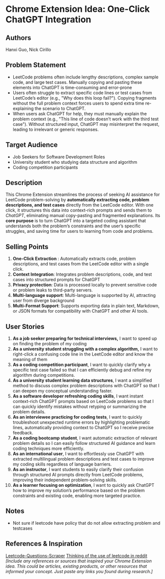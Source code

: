 # Chrome Extension Idea:  One-Click ChatGPT Integration

## Authors

Hanxi Guo, Nick Cirillo

## Problem Statement

- LeetCode problems often include lengthy descriptions, complex sample code, and large test cases. Manually copying and pasting these elements into ChatGPT is time-consuming and error-prone
- Users often struggle to extract specific code lines or test cases from LeetCode’s editor (e.g., "Why does this loop fail?"). Copying fragments without the full problem context forces users to spend extra time re-explaining the scenario to ChatGPT.
- When users ask ChatGPT for help, they must manually explain the problem context (e.g., "This line of code doesn’t work with the third test case"). Without structured input, ChatGPT may misinterpret the request, leading to irrelevant or generic responses.

## Target Audience

- Job Seekers for Software Development Roles
- University student who studying data structure and algorithm
- Coding competition participants

## Description

This Chrome Extension streamlines the process of seeking AI assistance for LeetCode problem-solving by **automatically extracting code, problem descriptions, and test cases** directly from the LeetCode editor. With one click, it structures this data into context-rich prompts and sends them to *ChatGPT*, eliminating manual copy-pasting and fragmented explanations. Its **core purpose** is to turn ChatGPT into a targeted coding assistant that understands both the problem’s constraints and the user’s specific struggles, and saving time for users to learning from code and problems.


## Selling Points

1. **One-Click Extraction** : Automatically extracts code, problem descriptions, and test cases from the LeetCode editor with a single click.
2. **Context Integration**: Integrates problem descriptions, code, and test cases into structured prompts for ChatGPT
3. **Privacy protection**: Data is processed locally to prevent sensitive code or problem leaks to third-party servers.
4. **Multi-language support**: Multi-language is supported by AI, attracting user from diverge background
5. **Multi-Format Support**: Supports exporting data in plain text, Markdown, or JSON formats for compatibility with ChatGPT and other AI tools.

## User Stories
1. **As a job seeker preparing for technical interviews,** I want to speed up on finding the problem of my coding
2. **As a university student struggling with a complex algorithm,**  I want to right-click a confusing code line in the LeetCode editor and know the meaning of them
3. **As a coding competition participant**, I want to quickly clarify why a specific test case failed so that I can efficiently debug and refine my algorithm during competitions.
4. **As a university student learning data structures**, I want a simplified method to discuss complex problem descriptions with ChatGPT so that I can deepen my conceptual understanding faster.
5. **As a software developer refreshing coding skills**, I want instant context-rich ChatGPT prompts based on LeetCode problems so that I can quickly identify mistakes without retyping or summarizing the problem details.
6. **As an interviewee practicing for coding tests**, I want to quickly troubleshoot unexpected runtime errors by highlighting problematic lines, automatically providing context to ChatGPT so I receive precise feedback.
7. **As a coding bootcamp student**, I want automatic extraction of relevant problem details so I can easily follow structured AI guidance and learn coding techniques more efficiently.
8. **As an international user**, I want to effortlessly use ChatGPT with extracted multilingual problem descriptions and test cases to improve my coding skills regardless of language barriers.
9. **As an instructor**, I want students to easily clarify their confusion through structured AI prompts directly from LeetCode problems, improving their independent problem-solving skills.
10. **As a learner focusing on optimization**, I want to quickly ask ChatGPT how to improve my solution’s performance based on the problem constraints and existing code, enabling more targeted practice.

## Notes
- Not sure if leetcode have policy that do not allow extracting problem and testcases

## References & Inspiration
[Leetcode-Questions-Scraper](https://github.com/Bishalsarang/Leetcode-Questions-Scraper)
[Thinking of the use of leetcode in reddit](https://www.reddit.com/r/learnprogramming/comments/19fhawy/why_do_some_software_engineers_say_leetcode_isnt/)
_[Include any references or sources that inspired your Chrome Extension idea. This could be articles, existing products, or other resources that informed your concept. Just paste any links you found during research.]_